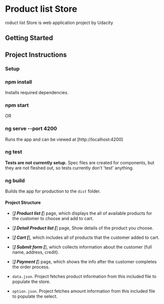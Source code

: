 # Product list Store

roduct list Store is web application project by Udacity
## Getting Started
## Project Instructions

### Setup

### npm install

Installs required dependencies.

### npm start
OR
### ng serve --port 4200

Runs the app and can be viewed at [http://localhost:4200]

### ng test

**Tests are not currently setup.**
Spec files are created for components, but they are not fleshed out, so tests currently don't 'test' anything.

### ng build

Builds the app for production to the `dist` folder.


#### Project Structure

- [***] Product list [***] page, which displays the all of available products for the customer to choose and add to cart.
- [***] Detail Product list [***] page, Show details of the product you choose.
- [***] Cart [***], which includes all of products that the customer added to cart.
- [***] Submit form [***], which collects information about the customer (full name, address, credit).
- [***] Payment [***] page, which shows the info after the customer completes the order process.

- `data.json`. Project fetches product information from this included file to populate the store.
- `option.json`. Project fetches amount information from this included file to populate the select.

